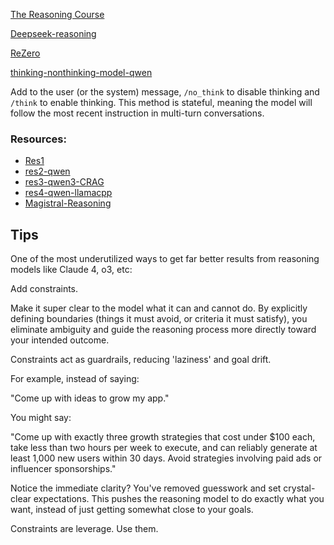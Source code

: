 [The Reasoning Course](https://huggingface.co/reasoning-course)

[Deepseek-reasoning](https://www.53ai.com/news/RAG/2025030783124.html)

[ReZero](https://github.com/menloresearch/ReZero?tab=readme-ov-file#quick-demo-)

[thinking-nonthinking-model-qwen](https://qwen.readthedocs.io/zh-cn/latest/_sources/inference/transformers.md.txt)

Add to the user (or the system) message, `/no_think` to disable thinking and `/think` to enable thinking.
This method is stateful, meaning the model will follow the most recent instruction in multi-turn conversations.


### Resources:

- [Res1](https://github.com/deansaco/r1-reasoning-rag.git)
- [res2-qwen](https://note.com/npaka/n/n43abd5843fe7)
- [res3-qwen3-CRAG](https://github.com/jacoblee93/corrective-local-rag-qwen?tab=readme-ov-file)
- [res4-qwen-llamacpp](https://qwen.readthedocs.io/en/latest/run_locally/llama.cpp.html)
- [Magistral-Reasoning](https://chat.mistral.ai/chat)

## Tips
One of the most underutilized ways to get far better results from reasoning models like Claude 4, o3, etc:

Add constraints.

Make it super clear to the model what it can and cannot do. By explicitly defining boundaries (things it must avoid, or criteria it must satisfy), you eliminate ambiguity and guide the reasoning process more directly toward your intended outcome.

Constraints act as guardrails, reducing 'laziness' and goal drift.

For example, instead of saying:

"Come up with ideas to grow my app."

You might say:

"Come up with exactly three growth strategies that cost under $100 each, take less than two hours per week to execute, and can reliably generate at least 1,000 new users within 30 days. Avoid strategies involving paid ads or influencer sponsorships."

Notice the immediate clarity? You've removed guesswork and set crystal-clear expectations. This pushes the reasoning model to do exactly what you want, instead of just getting somewhat close to your goals.

Constraints are leverage. Use them.
